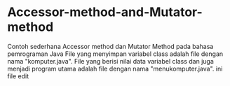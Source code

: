 # Accessor-method-and-Mutator-method
Contoh sederhana Accessor method dan Mutator Method pada bahasa pemrograman Java
File yang menyimpan variabel class adalah file dengan nama "komputer.java".
File yang berisi nilai data variabel class dan juga menjadi program utama adalah
file dengan nama "menukomputer.java".
ini file edit
